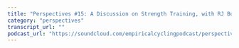 ```yaml
---
title: "Perspectives #15: A Discussion on Strength Training, with RJ Boergers and Angelo Gingerelli"
category: "perspectives"
transcript_url: ""
podcast_url: "https://soundcloud.com/empiricalcyclingpodcast/perspectives-15-a-discussion-on-strength-training-with-rj-boergers-and-angelo-gingerelli"
---
```

